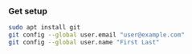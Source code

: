 ### Get setup

```bash
sudo apt install git
git config --global user.email "user@example.com"
git config --global user.name "First Last"
```
